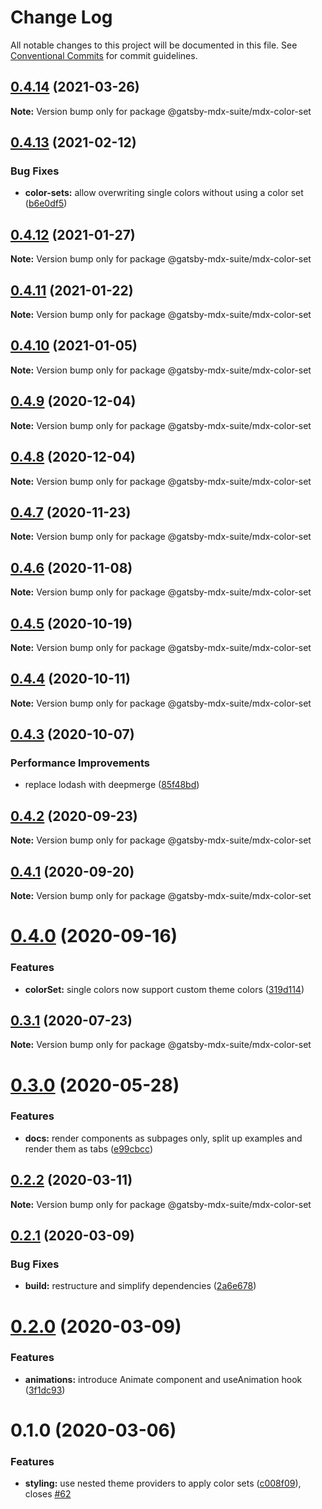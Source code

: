 # Change Log

All notable changes to this project will be documented in this file.
See [Conventional Commits](https://conventionalcommits.org) for commit guidelines.

## [0.4.14](https://github.com/axe312ger/gatsby-mdx-suite/compare/@gatsby-mdx-suite/mdx-color-set@0.4.13...@gatsby-mdx-suite/mdx-color-set@0.4.14) (2021-03-26)

**Note:** Version bump only for package @gatsby-mdx-suite/mdx-color-set





## [0.4.13](https://github.com/axe312ger/gatsby-mdx-suite/compare/@gatsby-mdx-suite/mdx-color-set@0.4.12...@gatsby-mdx-suite/mdx-color-set@0.4.13) (2021-02-12)


### Bug Fixes

* **color-sets:** allow overwriting single colors without using a color set ([b6e0df5](https://github.com/axe312ger/gatsby-mdx-suite/commit/b6e0df5cde3e8763fa78fdee0952fbb4fab55f7a))





## [0.4.12](https://github.com/axe312ger/gatsby-mdx-suite/compare/@gatsby-mdx-suite/mdx-color-set@0.4.11...@gatsby-mdx-suite/mdx-color-set@0.4.12) (2021-01-27)

**Note:** Version bump only for package @gatsby-mdx-suite/mdx-color-set





## [0.4.11](https://github.com/axe312ger/gatsby-mdx-suite/compare/@gatsby-mdx-suite/mdx-color-set@0.4.10...@gatsby-mdx-suite/mdx-color-set@0.4.11) (2021-01-22)

**Note:** Version bump only for package @gatsby-mdx-suite/mdx-color-set





## [0.4.10](https://github.com/axe312ger/gatsby-mdx-suite/compare/@gatsby-mdx-suite/mdx-color-set@0.4.9...@gatsby-mdx-suite/mdx-color-set@0.4.10) (2021-01-05)

**Note:** Version bump only for package @gatsby-mdx-suite/mdx-color-set





## [0.4.9](https://github.com/axe312ger/gatsby-mdx-suite/compare/@gatsby-mdx-suite/mdx-color-set@0.4.8...@gatsby-mdx-suite/mdx-color-set@0.4.9) (2020-12-04)

**Note:** Version bump only for package @gatsby-mdx-suite/mdx-color-set





## [0.4.8](https://github.com/axe312ger/gatsby-mdx-suite/compare/@gatsby-mdx-suite/mdx-color-set@0.4.7...@gatsby-mdx-suite/mdx-color-set@0.4.8) (2020-12-04)

**Note:** Version bump only for package @gatsby-mdx-suite/mdx-color-set





## [0.4.7](https://github.com/axe312ger/gatsby-mdx-suite/compare/@gatsby-mdx-suite/mdx-color-set@0.4.6...@gatsby-mdx-suite/mdx-color-set@0.4.7) (2020-11-23)

**Note:** Version bump only for package @gatsby-mdx-suite/mdx-color-set





## [0.4.6](https://github.com/axe312ger/gatsby-mdx-suite/compare/@gatsby-mdx-suite/mdx-color-set@0.4.5...@gatsby-mdx-suite/mdx-color-set@0.4.6) (2020-11-08)

**Note:** Version bump only for package @gatsby-mdx-suite/mdx-color-set





## [0.4.5](https://github.com/axe312ger/gatsby-mdx-suite/compare/@gatsby-mdx-suite/mdx-color-set@0.4.4...@gatsby-mdx-suite/mdx-color-set@0.4.5) (2020-10-19)

**Note:** Version bump only for package @gatsby-mdx-suite/mdx-color-set





## [0.4.4](https://github.com/axe312ger/gatsby-mdx-suite/compare/@gatsby-mdx-suite/mdx-color-set@0.4.3...@gatsby-mdx-suite/mdx-color-set@0.4.4) (2020-10-11)

**Note:** Version bump only for package @gatsby-mdx-suite/mdx-color-set





## [0.4.3](https://github.com/axe312ger/gatsby-mdx-suite/compare/@gatsby-mdx-suite/mdx-color-set@0.4.2...@gatsby-mdx-suite/mdx-color-set@0.4.3) (2020-10-07)


### Performance Improvements

* replace lodash with deepmerge ([85f48bd](https://github.com/axe312ger/gatsby-mdx-suite/commit/85f48bd1b80904e6df358bf2f4c233ee1b781d83))





## [0.4.2](https://github.com/axe312ger/gatsby-mdx-suite/compare/@gatsby-mdx-suite/mdx-color-set@0.4.1...@gatsby-mdx-suite/mdx-color-set@0.4.2) (2020-09-23)

**Note:** Version bump only for package @gatsby-mdx-suite/mdx-color-set





## [0.4.1](https://github.com/axe312ger/gatsby-mdx-suite/compare/@gatsby-mdx-suite/mdx-color-set@0.4.0...@gatsby-mdx-suite/mdx-color-set@0.4.1) (2020-09-20)

**Note:** Version bump only for package @gatsby-mdx-suite/mdx-color-set





# [0.4.0](https://github.com/axe312ger/gatsby-mdx-suite/compare/@gatsby-mdx-suite/mdx-color-set@0.3.1...@gatsby-mdx-suite/mdx-color-set@0.4.0) (2020-09-16)


### Features

* **colorSet:** single colors now support custom theme colors ([319d114](https://github.com/axe312ger/gatsby-mdx-suite/commit/319d11461b4b0d689bf45cb95cca9a881559ab2b))





## [0.3.1](https://github.com/axe312ger/gatsby-mdx-suite/compare/@gatsby-mdx-suite/mdx-color-set@0.3.0...@gatsby-mdx-suite/mdx-color-set@0.3.1) (2020-07-23)

**Note:** Version bump only for package @gatsby-mdx-suite/mdx-color-set





# [0.3.0](https://github.com/axe312ger/gatsby-suite-mdx/compare/@gatsby-mdx-suite/mdx-color-set@0.2.2...@gatsby-mdx-suite/mdx-color-set@0.3.0) (2020-05-28)


### Features

* **docs:** render components as subpages only, split up examples and render them as tabs ([e99cbcc](https://github.com/axe312ger/gatsby-suite-mdx/commit/e99cbcc1dc6ef76b1d419d8678628fd93dbef9c2))





## [0.2.2](https://github.com/axe312ger/gatsby-suite-mdx/compare/@gatsby-mdx-suite/mdx-color-set@0.2.1...@gatsby-mdx-suite/mdx-color-set@0.2.2) (2020-03-11)

**Note:** Version bump only for package @gatsby-mdx-suite/mdx-color-set





## [0.2.1](https://github.com/axe312ger/gatsby-mdx-suite/compare/@gatsby-mdx-suite/mdx-color-set@0.2.0...@gatsby-mdx-suite/mdx-color-set@0.2.1) (2020-03-09)


### Bug Fixes

* **build:** restructure and simplify dependencies ([2a6e678](https://github.com/axe312ger/gatsby-mdx-suite/commit/2a6e6784431358d1bc05f76912455c28ed565db0))





# [0.2.0](https://github.com/axe312ger/gatsby-mdx-suite/compare/@gatsby-mdx-suite/mdx-color-set@0.1.0...@gatsby-mdx-suite/mdx-color-set@0.2.0) (2020-03-09)


### Features

* **animations:** introduce Animate component and useAnimation hook ([3f1dc93](https://github.com/axe312ger/gatsby-mdx-suite/commit/3f1dc93ce4e2f57718c8f94a9f96aadc6b94014b))





# 0.1.0 (2020-03-06)


### Features

* **styling:** use nested theme providers to apply color sets ([c008f09](https://github.com/axe312ger/gatsby-mdx-suite/commit/c008f093da19593d8af789a267154797d1c18df5)), closes [#62](https://github.com/axe312ger/gatsby-mdx-suite/issues/62)
